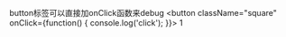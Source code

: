 

button标签可以直接加onClick函数来debug
<button className="square" onClick={function() { console.log('click'); }}>
    1
</button>